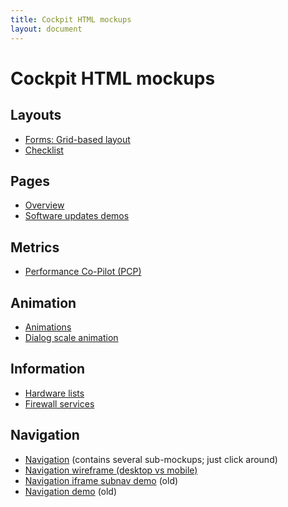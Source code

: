 ```yaml
---
title: Cockpit HTML mockups
layout: document
---
```


# Cockpit HTML mockups

## Layouts

* [Forms: Grid-based layout](forms/grid)
* [Checklist](checklist)

## Pages

* [Overview](overview)
* [Software updates demos](updates)

## Metrics
* [Performance Co-Pilot (PCP)](pcp)
  
## Animation

* [Animations](animation)
* [Dialog scale animation](dialog-scale)

## Information

* [Hardware lists](hardware)
* [Firewall services](firewall/services)

## Navigation
* [Navigation](navigation2) (contains several sub-mockups; just click around)
* [Navigation wireframe (desktop vs mobile)](navigation2/wireframe.html) 
* [Navigation iframe subnav demo](navigation/iframe) (old)
* [Navigation demo](navigation) (old)
